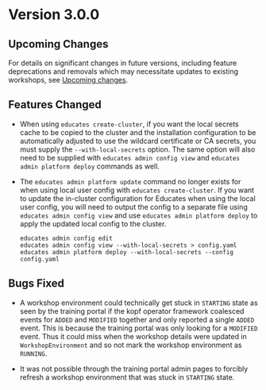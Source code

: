 Version 3.0.0
=============

Upcoming Changes
----------------

For details on significant changes in future versions, including feature
deprecations and removals which may necessitate updates to existing workshops,
see [Upcoming changes](upcoming-changes).

Features Changed
----------------

* When using `educates create-cluster`, if you want the local secrets cache to
  be copied to the cluster and the installation configuration to be
  automatically adjusted to use the wildcard certificate or CA secrets, you must
  supply the `--with-local-secrets` option. The same option will also need to be
  supplied with `educates admin config view` and `educates admin platform
  deploy` commands as well.

* The `educates admin platform update` command no longer exists for when using
  local user config with `educates create-cluster`. If you want to update the
  in-cluster configuration for Educates when using the local user config, you
  will need to output the config to a separate file using `educates admin config
  view` and use `educates admin platform deploy` to apply the updated local
  config to the cluster.

  ```
  educates admin config edit
  educates admin config view --with-local-secrets > config.yaml
  educates admin platform deploy --with-local-secrets --config config.yaml
  ```

Bugs Fixed
----------

* A workshop environment could technically get stuck in `STARTING` state as seen
  by the training portal if the kopf operator framework coalesced events for
  `ADDED` and `MODIFIED` together and only reported a single `ADDED` event. This
  is because the training portal was only looking for a `MODIFIED` event. Thus
  it could miss when the workshop details were updated in `WorkshopEnvironment`
  and so not mark the workshop environment as `RUNNING`.

* It was not possible through the training portal admin pages to forcibly
  refresh a workshop environment that was stuck in `STARTING` state.
